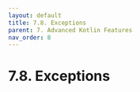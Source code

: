 ```yaml
---
layout: default
title: 7.8. Exceptions
parent: 7. Advanced Kotlin Features
nav_order: 8
---
```


# 7.8. Exceptions
